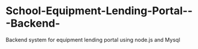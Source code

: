 # School-Equipment-Lending-Portal---Backend-
Backend system for equipment lending portal using node.js and Mysql
